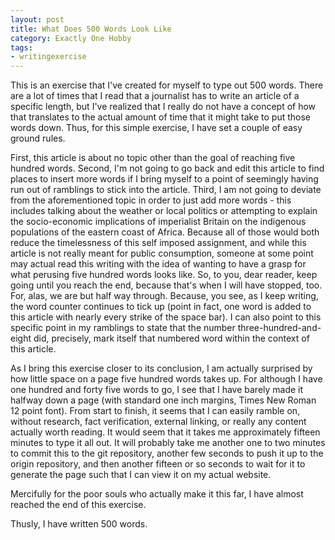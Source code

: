```yaml
---
layout: post
title: What Does 500 Words Look Like
category: Exactly One Hobby
tags:
- writingexercise
---
```


This is an exercise that I've created for myself to type out 500 words. There are a lot of times that I read that a journalist has to write an article of a specific length, but I've realized that I really do not have a concept of how that translates to the actual amount of time that it might take to put those words down. Thus, for this simple exercise, I have set a couple of easy ground rules.

First, this article is about no topic other than the goal of reaching five hundred words. Second, I'm not going to go back and edit this article to find places to insert more words if I bring myself to a point of seemingly having run out of ramblings to stick into the article. Third, I am not going to deviate from the aforementioned topic in order to just add more words - this includes talking about the weather or local politics or attempting to explain the socio-economic implications of imperialist Britain on the indigenous populations of the eastern coast of Africa. Because all of those would both reduce the timelessness of this self imposed assignment, and while this article is not really meant for public consumption, someone at some point may actual read this writing with the idea of wanting to have a grasp for what perusing five hundred words looks like. So, to you, dear reader, keep going until you reach the end, because that's when I will have stopped, too. For, alas, we are but half way through. Because, you see, as I keep writing, the word counter continues to tick up (point in fact, one word is added to this article with nearly every strike of the space bar). I can also point to this specific point in my ramblings to state that the number three-hundred-and-eight did, precisely, mark itself that numbered word within the context of this article.

As I bring this exercise closer to its conclusion, I am actually surprised by how little space on a page five hundred words takes up. For although I have one hundred and forty five words to go, I see that I have barely made it halfway down a page (with standard one inch margins, Times New Roman 12 point font). From start to finish, it seems that I can easily ramble on, without research, fact verification, external linking, or really any content actually worth reading. It would seem that it takes me approximately fifteen minutes to type it all out. It will probably take me another one to two minutes to commit this to the git repository, another few seconds to push it up to the origin repository, and then another fifteen or so seconds to wait for it to generate the page such that I can view it on my actual website.

Mercifully for the poor souls who actually make it this far, I have almost reached the end of this exercise.

Thusly, I have written 500 words.
